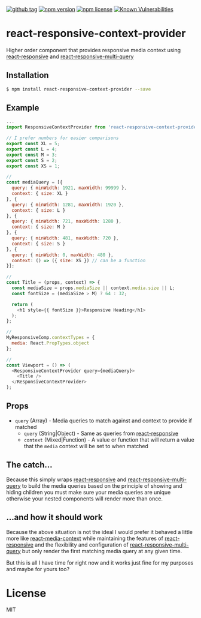 [![github tag](https://img.shields.io/github/tag/michaelmitchell/react-responsive-context-provider.svg?maxAge=2592000)]()
[![npm version](https://badge.fury.io/js/react-responsive-context-provider.svg)](https://badge.fury.io/js/react-responsive-context-provider)
[![npm license](https://img.shields.io/npm/l/react-responsive-context-provider.svg?maxAge=2592000)]()
[![Known Vulnerabilities](https://snyk.io/test/npm/react-responsive-context-provider/badge.svg)](https://snyk.io/test/npm/react-responsive-context-provider)

# react-responsive-context-provider

Higher order component that provides responsive media context using [react-responsive](https://github.com/contra/react-responsive) and [react-responsive-multi-query](https://github.com/michaelmitchell/react-responsive-multi-query)

## Installation

```sh
$ npm install react-responsive-context-provider --save
```

## Example

```javascript
...
import ResponsiveContextProvider from 'react-responsive-context-provider';

// I prefer numbers for easier comparisons
export const XL = 5;
export const L = 4;
export const M = 3;
export const S = 2;
export const XS = 1;

//
const mediaQuery = [{
  query: { minWidth: 1921, maxWidth: 99999 },
  context: { size: XL }
}, {
  query: { minWidth: 1281, maxWidth: 1920 },
  context: { size: L }
}, {
  query: { minWidth: 721, maxWidth: 1280 },
  context: { size: M }
}, {
  query: { minWidth: 481, maxWidth: 720 },
  context: { size: S }
}, {
  query: { minWidth: 0, maxWidth: 480 },
  context: () => ({ size: XS }) // can be a function
}];

//
const Title = (props, context) => {
  const mediaSize = props.mediaSize || context.media.size || L;
  const fontSize = (mediaSize > M) ? 64 : 32;

  return (
    <h1 style={{ fontSize }}>Responsive Heading</h1>
  );
};

//
MyResponsiveComp.contextTypes = {
  media: React.PropTypes.object
};

//
const Viewport = () => (
  <ResponsiveContextProvider query={mediaQuery}>
    <Title />
  </ResponsiveContextProvider>
);
```

## Props
- `query` (Array) - Media queries to match against and context to provide if matched
  - `query` (String|Object) - Same as queries from  [react-responsive](https://github.com/contra/react-responsive)
  - `context` (Mixed|Function) - A value or function that will return a value that the `media` context will be set to when matched

## The catch...
Because this simply wraps [react-responsive](https://github.com/contra/react-responsive) and [react-responsive-multi-query](https://github.com/michaelmitchell/react-responsive-multi-query) to build the media queries based on the principle of showing and hiding children you must make sure your media queries are unique otherwise your nested components will render more than once.

## ...and how it should work
Because the above situation is not the ideal I would prefer it behaved a little more like [react-media-context](https://github.com/jxnblk/react-media-context) while maintaining the features of [react-responsive](https://github.com/contra/react-responsive) and the flexibility and configuration of [react-responsive-multi-query](https://github.com/michaelmitchell/react-responsive-multi-query) but only render the first matching media query at any given time.

But this is all I have time for right now and it works just fine for my purposes and maybe for yours too?

# License

MIT

